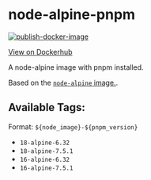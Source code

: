 # node-alpine-pnpm

[![publish-docker-image](https://github.com/StefanWin/node-alpine-pnpm/actions/workflows/build.yml/badge.svg)](https://github.com/StefanWin/node-alpine-pnpm/actions/workflows/build.yml)

[View on Dockerhub](https://hub.docker.com/r/stefanwin/node-alpine-pnpm)

A node-alpine image with pnpm installed.

Based on the [`node-alpine` image.](https://hub.docker.com/_/node).

## Available Tags:

Format: `${node_image}-${pnpm_version}`

- `18-alpine-6.32`
- `18-alpine-7.5.1`
- `16-alpine-6.32`
- `16-alpine-7.5.1`

